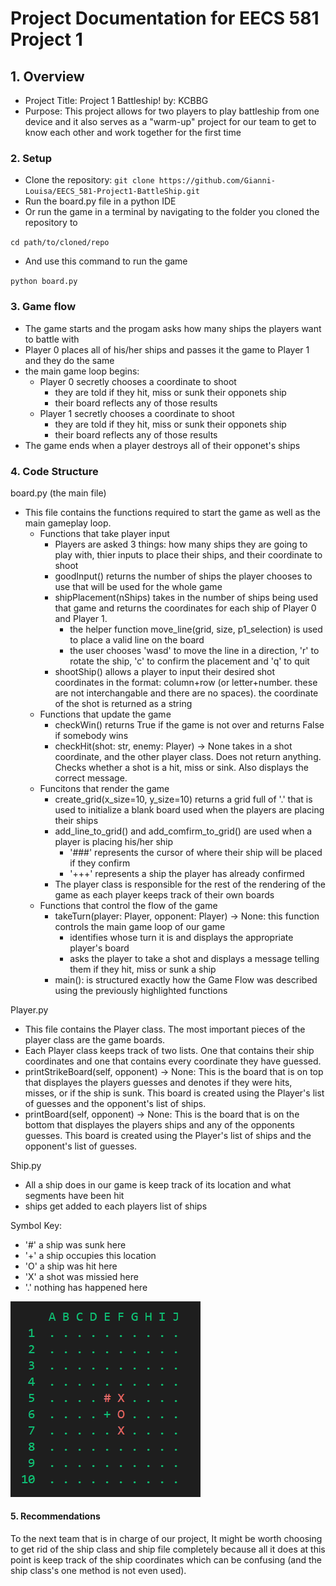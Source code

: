 # Project Documentation for EECS 581 Project 1

## 1. Overview

- Project Title: Project 1 Battleship! by: KCBBG
- Purpose: This project allows for two players to play battleship from one device and it also serves as a "warm-up" project for our team to get to know each other and work together for the first time

### 2. Setup

- Clone the repository: `git clone https://github.com/Gianni-Louisa/EECS_581-Project1-BattleShip.git`
- Run the board.py file in a python IDE
- Or run the game in a terminal by navigating to the folder you cloned the repository to

`cd path/to/cloned/repo`

- And use this command to run the game

`python board.py`

### 3. Game flow

- The game starts and the progam asks how many ships the players want to battle with
- Player 0 places all of his/her ships and passes it the game to Player 1 and they do the same
- the main game loop begins:
  - Player 0 secretly chooses a coordinate to shoot
    - they are told if they hit, miss or sunk their opponets ship
    - their board reflects any of those results
  - Player 1 secretly chooses a coordinate to shoot
    - they are told if they hit, miss or sunk their opponets ship
    - their board reflects any of those results
- The game ends when a player destroys all of their opponet's ships

### 4. Code Structure

board.py (the main file)

- This file contains the functions required to start the game as well as the main gameplay loop.
  - Functions that take player input
    - Players are asked 3 things: how many ships they are going to play with, thier inputs to place their ships, and their coordinate to shoot
    - goodInput() returns the number of ships the player chooses to use that will be used for the whole game
    - shipPlacement(nShips) takes in the number of ships being used that game and returns the coordinates for each ship of Player 0 and Player 1.
      - the helper function move_line(grid, size, p1_selection) is used to place a valid line on the board
      - the user chooses 'wasd' to move the line in a direction, 'r' to rotate the ship, 'c' to confirm the placement and 'q' to quit
    - shootShip() allows a player to input their desired shot coordinates in the format: column+row (or letter+number. these are not interchangable and there are no spaces). the coordinate of the shot is returned as a string
  - Functions that update the game
    - checkWin() returns True if the game is not over and returns False if somebody wins
    - checkHit(shot: str, enemy: Player) -> None takes in a shot coordinate, and the other player class. Does not return anything. Checks whether a shot is a hit, miss or sink. Also displays the correct message.
  - Funcitons that render the game
    - create_grid(x_size=10, y_size=10) returns a grid full of '.' that is used to initialize a blank board used when the players are placing their ships
    - add_line_to_grid() and add_comfirm_to_grid() are used when a player is placing his/her ship
      - '###' represents the cursor of where their ship will be placed if they confirm
      - '+++' represents a ship the player has already confirmed
    - The player class is responsible for the rest of the rendering of the game as each player keeps track of their own boards
  - Functions that control the flow of the game
    - takeTurn(player: Player, opponent: Player) -> None: this function controls the main game loop of our game
      - identifies whose turn it is and displays the appropriate player's board
      - asks the player to take a shot and displays a message telling them if they hit, miss or sunk a ship
    - main(): is structured exactly how the Game Flow was described using the previously highlighted functions

Player.py

- This file contains the Player class. The most important pieces of the player class are the game boards.
- Each Player class keeps track of two lists. One that contains their ship coordinates and one that contains every coordinate they have guessed.
- printStrikeBoard(self, opponent) -> None: This is the board that is on top that displayes the players guesses and denotes if they were hits, misses, or if the ship is sunk. This board is created using the Player's list of guesses and the opponent's list of ships.
- printBoard(self, opponent) -> None: This is the board that is on the bottom that displayes the players ships and any of the opponents guesses. This board is created using the Player's list of ships and the opponent's list of guesses.

Ship.py

- All a ship does in our game is keep track of its location and what segments have been hit
- ships get added to each players list of ships

Symbol Key:

- '#' a ship was sunk here
- '+' a ship occupies this location
- 'O' a ship was hit here
- 'X' a shot was missied here
- '.' nothing has happened here

![1726390639142](image/Readme/1726390639142.png)

#### 5. Recommendations

To the next team that is in charge of our project, It might be worth choosing to get rid of the ship class and ship file completely because all it does at this point is keep track of the ship coordinates which can be confusing (and the ship class's one method is not even used).
